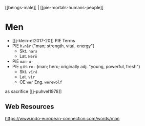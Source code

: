 [[beings-male]] | [[pie-mortals-humans-people]]
# Men

- [[j-klein-et2017-20]] PIE Terms
- PIE `h₂nēr` ("man; strength, vital, energy")
	- Skt. `nara`
	- Lat. `Nerō`
- PIE `man-u-`
- PIE `u̯iH-ro-` (man; hero; originally adj. "young, powerful, fresh")
	- Skt. `vīrá`
	- Lat. `vir`
	- OE `wer` Eng. `werewolf`



as sacrifice [[j-puhvel1978]]

## Web Resources
https://www.indo-european-connection.com/words/man